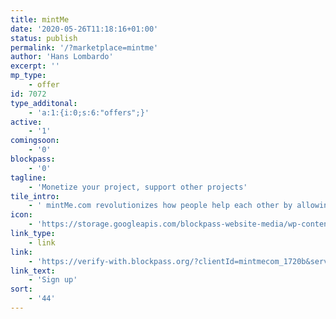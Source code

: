 ```yaml
---
title: mintMe
date: '2020-05-26T11:18:16+01:00'
status: publish
permalink: '/?marketplace=mintme'
author: 'Hans Lombardo'
excerpt: ''
mp_type:
    - offer
id: 7072
type_additonal:
    - 'a:1:{i:0;s:6:"offers";}'
active:
    - '1'
comingsoon:
    - '0'
blockpass:
    - '0'
tagline:
    - 'Monetize your project, support other projects'
tile_intro:
    - ' mintMe.com revolutionizes how people help each other by allowing both sides to earn through an innovative way of crowdfunding.  Anyone can create a token that represents themselves or a project in just a few clicks, personalize it and promote it to obtain support.'
icon:
    - 'https://storage.googleapis.com/blockpass-website-media/wp-content/uploads/2020/05/mintme-trans-1024x187.png'
link_type:
    - link
link:
    - 'https://verify-with.blockpass.org/?clientId=mintmecom_1720b&serviceName=mintMe.com&env=prod&mainColor=041036'
link_text:
    - 'Sign up'
sort:
    - '44'
---
```

<!DOCTYPE html PUBLIC "-//W3C//DTD HTML 4.0 Transitional//EN" "http://www.w3.org/TR/REC-html40/loose.dtd">
<?xml encoding="UTF-8">
